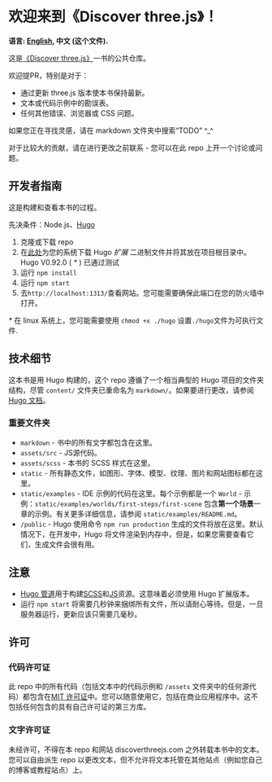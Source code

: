 # 欢迎来到《Discover three.js》！

**语言: [English](README.md), 中文 (这个文件).**

这是[《Discover three.js》](https://discoverthreejs.com/)一书的公共仓库。

欢迎提PR，特别是对于：

- 通过更新 three.js 版本使本书保持最新。
- 文本或代码示例中的勘误表。
- 任何其他错误、浏览器或 CSS 问题。

如果您正在寻找灵感，请在 markdown 文件夹中搜索“TODO” ^\_^

对于比较大的贡献，请在进行更改之前联系 - 您可以在此 repo 上开一个讨论或问题。

## 开发者指南

这是构建和查看本书的过程。

先决条件：Node.js、[Hugo](https://github.com/gohugoio/hugo)

1. 克隆或下载 repo
2. 在[此处](https://github.com/gohugoio/hugo/releases)为您的系统下载 Hugo _扩展_ 二进制文件并将其放在项目根目录中。Hugo V0.92.0 ( _\*_ ) 已通过测试
3. 运行 `npm install`
4. 运行 `npm start`
5. 去`http://localhost:1313/`查看网站。您可能需要确保此端口在您的防火墙中打开。

_\*_ 在 linux 系统上，您可能需要使用 `chmod +x ./hugo` 设置`./hugo`文件为可执行文件.

## 技术细节

这本书是用 Hugo 构建的，这个 repo 遵循了一个相当典型的 Hugo 项目的文件夹结构，尽管 `content/` 文件夹已重命名为 `markdown/`。如果要进行更改，请参阅[Hugo 文档](https://gohugo.io/documentation/)。

### 重要文件夹

- `markdown` - 书中的所有文字都包含在这里。
- `assets/src` - JS源代码。
- `assets/scss` - 本书的 SCSS 样式在这里。
- `static` - 所有静态文件，如图形、字体、模型、纹理、图片和网站图标都在这里。
- `static/examples` -  IDE 示例的代码在这里。每个示例都是一个 `World` - 示例：`static/examples/worlds/first-steps/first-scene` 包含**第一个场景**一章的示例。有关更多详细信息，请参阅 `static/examples/README.md`。
- `/public` - Hugo 使用命令 `npm run production` 生成的文件将放在这里。默认情况下，在开发中，Hugo 将文件渲染到内存中，但是，如果您需要查看它们，生成文件会很有用。

## 注意

- [Hugo 管道](https://gohugo.io/hugo-pipes/)用于构建[SCSS](https://gohugo.io/hugo-pipes/scss-sass/)和[JS](https://gohugo.io/hugo-pipes/js/)资源。这意味着必须使用 Hugo 扩展版本。
- 运行 `npm start` 将需要几秒钟来捆绑所有文件，所以请耐心等待。但是，一旦服务器运行，更新应该只需要几毫秒。

## 许可

### 代码许可证

此 repo 中的所有代码（包括文本中的代码示例和 `/assets` 文件夹中的任何源代码）都包含在[MIT 许可证](https://opensource.org/licenses/MIT)中。您可以随意使用它，包括在商业应用程序中。这不包括任何包含的具有自己许可证的第三方库。

### 文字许可证

未经许可，不得在本 repo 和网站 discoverthreejs.com 之外转载本书中的文本。您可以自由派生 repo 以更改文本，但不允许将文本托管在其他站点（例如您自己的博客或教程站点）上。
